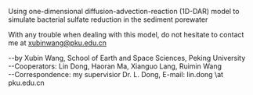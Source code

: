 Using one-dimensional diffusion-advection-reaction (1D-DAR) model to simulate bacterial sulfate reduction in the sediment porewater  

With any trouble when dealing with this model, do not hesitate to contact me at xubinwang@pku.edu.cn

--by Xubin Wang, School of Earth and Space Sciences, Peking University  
--Cooperators: Lin Dong, Haoran Ma, Xianguo Lang, Ruimin Wang  
--Correspondence: my supervisior Dr. L. Dong, E-mail: lin.dong \at pku.edu.cn
